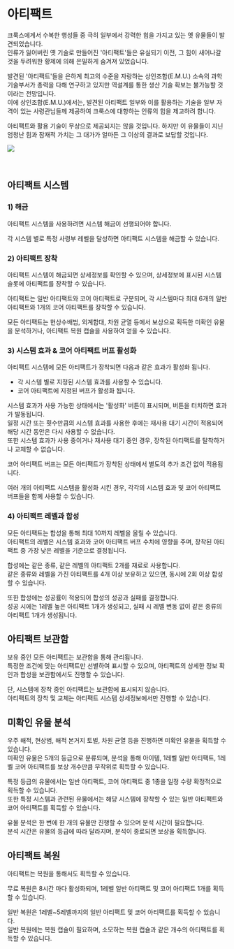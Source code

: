 # 아티팩트

크룩스에게서 수복한 행성들 중 극히 일부에서 강력한 힘을 가지고 있는 옛 유물들이 발견되었습니다.<br>
인류가 잃어버린 옛 기술로 만들어진 '아티팩트'들은 유실되기 이전, 그 힘이 새어나갈 것을 두려워한 황제에 의해 은밀하게 숨겨져 있었습니다.<br>

발견된 '아티팩트'들을 은하계 최고의 수준을 자랑하는 상인조합(E.M.U.) 소속의 과학기술부서가 총력을 다해 연구하고 있지만 역설계를 통한 생산 기술 확보는 불가능할 것이라는 전망입니다.<br>
이에 상인조합(E.M.U.)에서는, 발견된 아티팩트 일부와 이를 활용하는 기술을 일부 자격이 있는 사령관님들께 제공하여 크룩스에 대항하는 인류의 힘을 제고하려 합니다.<br>

아티팩트와 활용 기술이 무상으로 제공되지는 않을 것입니다. 하지만 이 유물들이 지닌 엄청난 힘과 잠재적 가치는 그 대가가 얼마든 그 이상의 결과로 보답할 것입니다.<br>


![](http://astrokings.s3.amazonaws.com/html/img/help/1300_01.jpg)

<br>

## 아티팩트 시스템



### 1) 해금

아티팩트 시스템을 사용하려면 시스템 해금이 선행되어야 합니다.

각 시스템 별로 특정 사령부 레벨을 달성하면 아티팩트 시스템을 해금할 수 있습니다.<br>

### 2) 아티팩트 장착

아티팩트 시스템이 해금되면 상세정보를 확인할 수 있으며, 상세정보에 표시된 시스템 슬롯에 아티팩트를 장착할 수 있습니다.

아티팩트는 일반 아티팩트와 코어 아티팩트로 구분되며, 각 시스템마다 최대 6개의 일반 아티팩트와 1개의 코어 아티팩트를 장착할 수 있습니다.

모든 아티팩트는 현상수배범, 외계함대, 차원 균열 등에서 보상으로 획득한 미확인 유물을 분석하거나, 아티팩트 복원 캡슐을 사용하여 얻을 수 있습니다.<br>

### 3) 시스템 효과 & 코어 아티팩트 버프 활성화

아티팩트 시스템에 모든 아티팩트가 장착되면 다음과 같은 효과가 활성화 됩니다.<br>
- 각 시스템 별로 지정된 시스템 효과를 사용할 수 있습니다.
- 코어 아티팩트에 지정된 버프가 활성화 됩니다.

시스템 효과가 사용 가능한 상태에서는 '활성화' 버튼이 표시되며, 버튼을 터치하면 효과가 발동됩니다.<br>
일정 시간 또는 횟수만큼의 시스템 효과를 사용한 후에는 재사용 대기 시간이 적용되어 해당 시간 동안은 다시 사용할 수 없습니다.<br>
또한 시스템 효과가 사용 중이거나 재사용 대기 중인 경우, 장착된 아티팩트를 탈착하거나 교체할 수 없습니다.

코어 아티팩트 버프는 모든 아티팩트가 장착된 상태에서 별도의 추가 조건 없이 적용됩니다.

여러 개의 아티팩트 시스템을 활성화 시킨 경우, 각각의 시스템 효과 및 코어 아티팩트 버프들을 함께 사용할 수 있습니다. 


### 4) 아티팩트 레벨과 합성

모든 아티팩트는 합성을 통해 최대 10까지 레벨을 올릴 수 있습니다.<br>
아티팩트의 레벨은 시스템 효과와 코어 아티팩트 버프 수치에 영향을 주며, 장착된 아티팩트 중 가장 낮은 레벨을 기준으로 결정됩니다.

합성에는 같은 종류, 같은 레벨의 아티팩트 2개를 재료로 사용합니다.<br>
같은 종류와 레벨을 가진 아티팩트를 4개 이상 보유하고 있으면, 동시에 2회 이상 합성할 수 있습니다.

또한 합성에는 성공률이 적용되어 합성의 성공과 실패를 결정합니다.<br>
성공 시에는 1레벨 높은 아티팩트 1개가 생성되고, 실패 시 레벨 변동 없이 같은 종류의 아티팩트 1개가 생성됩니다.


## 아티팩트 보관함

보유 중인 모든 아티팩트는 보관함을 통해 관리됩니다.<br>
특정한 조건에 맞는 아티팩트만 선별하여 표시할 수 있으며, 아티팩트의 상세한 정보 확인과 합성을 보관함에서도 진행할 수 있습니다.

단, 시스템에 장착 중인 아티팩트는 보관함에 표시되지 않습니다.<br>
아티팩트의 장착 및 교체는 아티팩트 시스템 상세정보에서만 진행할 수 있습니다.


## 미확인 유물 분석

우주 해적, 현상범, 해적 본거지 토벌, 차원 균열 등을 진행하면 미확인 유물을 획득할 수 있습니다.<br>
미확인 유물은 5개의 등급으로 분류되며, 분석을 통해 아이템, 1레벨 일반 아티팩트, 1레벨 코어 아티팩트를 보상 개수만큼 무작위로 획득할 수 있습니다.

특정 등급의 유물에서는 일반 아티팩트, 코어 아티팩트 중 1종을 일정 수량 확정적으로 획득할 수 있습니다.<br>
또한 특정 시스템과 관련된 유물에서는 해당 시스템에 장착할 수 있는 일반 아티팩트와 코어 아티팩트를 획득할 수 있습니다.

유물 분석은 한 번에 한 개의 유물만 진행할 수 있으며 분석 시간이 필요합니다.<br>
분석 시간은 유물의 등급에 따라 달라지며, 분석이 종료되면 보상을 획득합니다.


## 아티팩트 복원

아티팩트는 복원을 통해서도 획득할 수 있습니다.

무료 복원은 8시간 마다 활성화되며, 1레벨 일반 아티팩트 및 코어 아티팩트 1개를 획득할 수 있습니다.<br>

일반 복원은 1레벨~5레벨까지의 일반 아티팩트 및 코어 아티팩트를 획득할 수 있습니다.<br>
일반 복원에는 복원 캡슐이 필요하며, 소모하는 복원 캡슐과 같은 개수의 아티팩트를 획득할 수 있습니다.

